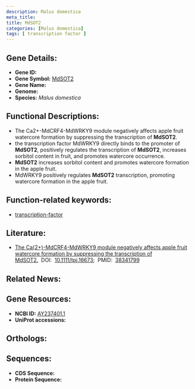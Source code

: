```yaml
---
description: Malus domestica
meta_title:
title: MdSOT2
categories: [Malus domestica]
tags: [ transcription factor ]
---
```


## Gene Details:
- **Gene ID:** []()
- **Gene Symbol:** <u>MdSOT2</u>
- **Gene Name:** 
- **Genome:** []()
- **Species:** *Malus domestica*

## Functional Descriptions:
   - The Ca2+-MdCRF4-MdWRKY9 module negatively affects apple fruit watercore formation by suppressing the transcription of **MdSOT2**.
   - the transcription factor MdWRKY9 directly binds to the promoter of **MdSOT2**, positively regulates the transcription of **MdSOT2**, increases sorbitol content in fruit, and promotes watercore occurrence.
   - **MdSOT2** increases sorbitol content and promotes watercore formation in the apple fruit.
   - MdWRKY9 positively regulates **MdSOT2** transcription, promoting watercore formation in the apple fruit.

## Function-related keywords:
   - [transcription-factor](/tags/transcription-factor/)

## Literature:
   - [The Ca(2+)-MdCRF4-MdWRKY9 module negatively affects apple fruit watercore formation by suppressing the transcription of MdSOT2.](https://doi.org/10.1111/tpj.16673)&nbsp;&nbsp;DOI:&nbsp;&nbsp;[10.1111/tpj.16673](https://doi.org/10.1111/tpj.16673);&nbsp;&nbsp;PMID:&nbsp;&nbsp;[38341799](https://pubmed.ncbi.nlm.nih.gov/38341799/)

## Related News:

## Gene Resources:
- **NCBI ID:**  [AY237401.1](https://www.ncbi.nlm.nih.gov/gene/?term=AY237401.1)
- **UniProt accessions:**  [](https://www.uniprot.org/uniprotkb//entry)

## Orthologs:

## Sequences:
- **CDS Sequence:**
- **Protein Sequence:**
